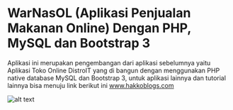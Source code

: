 # WarNasOL (Aplikasi Penjualan Makanan Online) Dengan PHP, MySQL dan Bootstrap 3

Aplikasi ini merupakan pengembangan dari aplikasi sebelumnya yaitu Aplikasi Toko Online DistroIT
yang di bangun dengan menggunakan PHP native database MySQL dan Bootstrap 3, untuk aplikasi lainnya 
dan tutorial lainnya bisa menuju link berikut ini www.hakkoblogs.com

![alt text](https://raw.githubusercontent.com/acchoblues/WarNasOL/branch/path/to/gambar-index.png)
